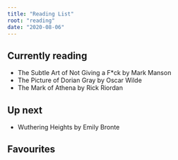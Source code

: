 ```yaml
---
title: "Reading List"
root: "reading"
date: "2020-08-06"
---
```


## Currently reading

- The Subtle Art of Not Giving a F\*ck by Mark Manson
- The Picture of Dorian Gray by Oscar Wilde
- The Mark of Athena by Rick Riordan

## Up next

- Wuthering Heights by Emily Bronte

## Favourites
